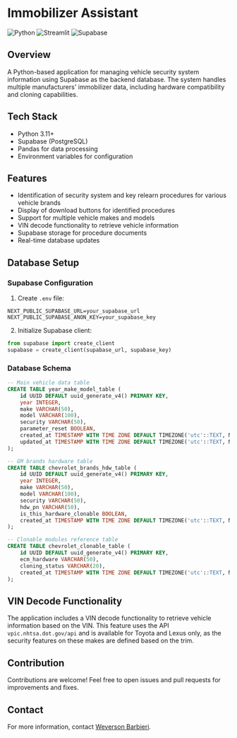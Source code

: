 # Immobilizer Assistant

![Python](https://img.shields.io/badge/Python-3.8%2B-blue)
![Streamlit](https://img.shields.io/badge/Streamlit-1.0%2B-brightgreen)
![Supabase](https://img.shields.io/badge/Supabase-PostgreSQL-orange)

## Overview

A Python-based application for managing vehicle security system information using Supabase as the backend database. The system handles multiple manufacturers' immobilizer data, including hardware compatibility and cloning capabilities.

## Tech Stack

* Python 3.11+
* Supabase (PostgreSQL)
* Pandas for data processing
* Environment variables for configuration

## Features

- Identification of security system and key relearn procedures for various vehicle brands
- Display of download buttons for identified procedures
- Support for multiple vehicle makes and models
- VIN decode functionality to retrieve vehicle information
- Supabase storage for procedure documents
- Real-time database updates

## Database Setup

### Supabase Configuration

1. Create `.env` file:
```env
NEXT_PUBLIC_SUPABASE_URL=your_supabase_url
NEXT_PUBLIC_SUPABASE_ANON_KEY=your_supabase_key
```

2. Initialize Supabase client:
```python
from supabase import create_client
supabase = create_client(supabase_url, supabase_key)
```

### Database Schema

```sql
-- Main vehicle data table
CREATE TABLE year_make_model_table (
    id UUID DEFAULT uuid_generate_v4() PRIMARY KEY,
    year INTEGER,
    make VARCHAR(50),
    model VARCHAR(100),
    security VARCHAR(50),
    parameter_reset BOOLEAN,
    created_at TIMESTAMP WITH TIME ZONE DEFAULT TIMEZONE('utc'::TEXT, NOW()),
    updated_at TIMESTAMP WITH TIME ZONE DEFAULT TIMEZONE('utc'::TEXT, NOW())
);

-- GM brands hardware table
CREATE TABLE chevrolet_brands_hdw_table (
    id UUID DEFAULT uuid_generate_v4() PRIMARY KEY,
    year INTEGER,
    make VARCHAR(50),
    model VARCHAR(100),
    security VARCHAR(50),
    hdw_pn VARCHAR(50),
    is_this_hardware_clonable BOOLEAN,
    created_at TIMESTAMP WITH TIME ZONE DEFAULT TIMEZONE('utc'::TEXT, NOW())
);

-- Clonable modules reference table
CREATE TABLE chevrolet_clonable_table (
    id UUID DEFAULT uuid_generate_v4() PRIMARY KEY,
    ecm_hardware VARCHAR(50),
    cloning_status VARCHAR(20),
    created_at TIMESTAMP WITH TIME ZONE DEFAULT TIMEZONE('utc'::TEXT, NOW())
);
```

## VIN Decode Functionality

The application includes a VIN decode functionality to retrieve vehicle information based on the VIN. This feature uses the API `vpic.nhtsa.dot.gov/api` and is available for Toyota and Lexus only, as the security features on these makes are defined based on the trim.

## Contribution

Contributions are welcome! Feel free to open issues and pull requests for improvements and fixes.

## Contact

For more information, contact [Weverson Barbieri](https://github.com/weversonbarbieri).
